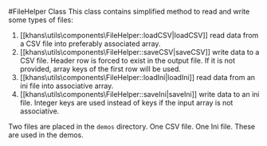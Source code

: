 #FileHelper Class
This class contains simplified method to read and write some types of files:
1. [[khans\utils\components\FileHelper::loadCSV|loadCSV]] read data from a CSV file into preferably associated array.
1. [[khans\utils\components\FileHelper::saveCSV|saveCSV]] write data to a CSV file. Header row is forced to exist in the output file. If it is not provided, array 
keys of the first row will be used.
1. [[khans\utils\components\FileHelper::loadIni|loadIni]] read data from an ini file into associative array.
1. [[khans\utils\components\FileHelper::saveIni|saveIni]] write data to an ini file. Integer keys are used instead of keys 
if the input array is not associative.

Two files are placed in the `demos` directory. 
One CSV file.
One Ini file.
These are used in the demos.
